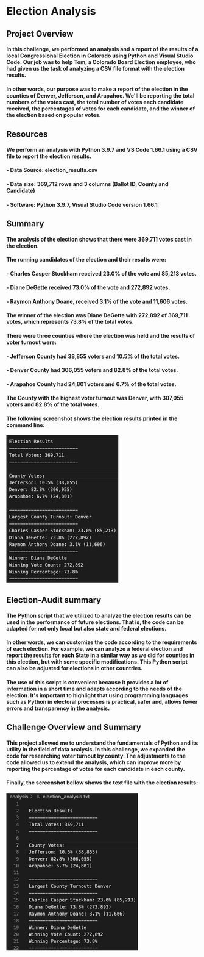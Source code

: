 # Election Analysis

## Project Overview

#### In this challenge, we performed an analysis and a report of the results of a local Congressional Election in Colorado using Python and Visual Studio Code. Our job was to help Tom, a Colorado Board Election employee, who had given us the task of analyzing a CSV file format with the election results.

#### In other words, our purpose was to make a report of the election in the counties of Denver, Jefferson, and Arapahoe. We'll be reporting the total numbers of the votes cast, the total number of votes each candidate received, the percentages of votes for each candidate, and the winner of the election based on popular votes.

## Resources
#### We perform an analysis with Python 3.9.7 and VS Code 1.66.1 using a CSV file to report the election results.

  #### - Data Source: election_results.csv
  #### - Data size: 369,712 rows and 3 columns (Ballot ID, County and Candidate)
  #### - Software: Python 3.9.7, Visual Studio Code version 1.66.1


## Summary

#### The analysis of the election shows that there were 369,711 votes cast in the election.

#### The running candidates of the election and their results were:
  ####    - Charles Casper Stockham received 23.0% of the vote and 85,213 votes.
  ####    - Diane DeGette received 73.0% of the vote and 272,892 votes.
  ####    - Raymon Anthony Doane, received 3.1% of the vote and 11,606 votes.

#### The winner of the election was Diane DeGette with 272,892 of 369,711 votes, which represents 73.8% of the total votes.

#### There were three counties where the election was held and the results of voter turnout were:
  ####    - Jefferson County had 38,855 voters and 10.5% of the total votes.
  ####    - Denver County had 306,055 voters and 82.8% of the total votes.
  ####    - Arapahoe County had 24,801 voters and 6.7% of the total votes.

#### The County with the highest voter turnout was Denver, with 307,055 voters and 82.8% of the total votes.

#### The following screenshot shows the election results printed in the command line:

![Alt text](/Recursos/electionresults.png "imagen1")

## Election-Audit summary

#### The Python script that we utilized to analyze the election results can be used in the performance of future elections. That is, the code can be adapted for not only local but also state and federal elections.
#### In other words, we can customize the code according to the requirements of each election. For example, we can analyze a federal election and report the results for each State in a similar way as we did for counties in this election, but with some specific modifications. This Python script can also be adjusted for elections in other countries.
#### The use of this script is convenient because it provides a lot of information in a short time and adapts according to the needs of the election. It's important to highlight that using programming languages such as Python in electoral processes is practical, safer and, allows fewer errors and  transparency in the analysis.

## Challenge Overview and Summary
#### This project allowed me to understand the fundamentals of Python and its utility in the field of data analysis. In this challenge, we expanded the code for researching voter turnout by county. The adjustments to the code allowed us to extend the analysis, which can improve more by reporting the percentage of votes for each candidate in each county.

#### Finally, the screenshot bellow shows the text file with the election results:

![Alt text](/Recursos/textfile.png "imagen0")
